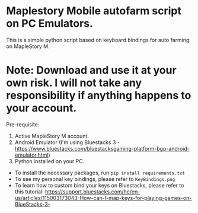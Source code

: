 # Maplestory Mobile autofarm script on PC Emulators. 
This is a simple python script based on keyboard bindings for auto farming on MapleStory M.

# Note: Download and use it at your own risk. I will not take any responsibility if anything happens to your account. #

Pre-requisite:
  1. Active MapleStory M account.
  2. Android Emulator (I'm using Bluestacks 3 - https://www.bluestacks.com/bluestacksgaming-platform-bgp-android-emulator.html)
  3. Python installed on your PC.
 
- To install the necessary packages, run ```pip install requirements.txt```
- To see my personal key bindings, please refer to ```KeyBindings.png```
- To learn how to custom bind your keys on Bluestacks, please refer to this tutorial: 
    https://support.bluestacks.com/hc/en-us/articles/115003173043-How-can-I-map-keys-for-playing-games-on-BlueStacks-3-
